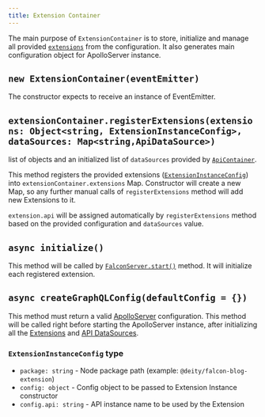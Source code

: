 ```yaml
---
title: Extension Container
---
```


The main purpose of `ExtensionContainer` is to store, initialize and manage all provided
[`extensions`](https://github.com/deity-io/falcon/blob/master/packages/falcon-server-env/src/models/Extension.ts)
from the configuration. It also generates main configuration object for ApolloServer instance.

## `new ExtensionContainer(eventEmitter)`

The constructor expects to receive an instance of EventEmitter.

## `extensionContainer.registerExtensions(extensions: Object<string, ExtensionInstanceConfig>, dataSources: Map<string,ApiDataSource>)`

 list of  objects and an initialized list of `dataSources` provided
by [`ApiContainer`](./ApiContainer.md).

This method registers the provided extensions
([`ExtensionInstanceConfig`](#ExtensionInstanceConfig-type)) into
`extensionContainer.extensions` Map.
Constructor will create a new Map, so any further manual calls of
`registerExtensions` method will add new Extensions to it.

`extension.api` will be assigned automatically by `registerExtensions` method based on the
provided configuration and `dataSources` value.

## `async initialize()`

This method will be called by [`FalconServer.start()`](https://github.com/deity-io/falcon/blob/master/packages/falcon-server/src/index.js) method.
It will initialize each registered extension.

## `async createGraphQLConfig(defaultConfig = {})`

This method must return a valid [ApolloServer](https://www.apollographql.com/docs/apollo-server/getting-started.html#Step-3-Create-the-server)
configuration. This method will be called right before starting the ApolloServer instance,
after initializing all the [Extensions](https://github.com/deity-io/falcon/blob/master/packages/falcon-server-env/src/models/Extension.ts)
and [API DataSources](https://github.com/deity-io/falcon/blob/master/packages/falcon-server-env/src/models/ApiDataSource.ts).

### `ExtensionInstanceConfig` type

- `package: string` - Node package path (example: `@deity/falcon-blog-extension`)
- `config: object` - Config object to be passed to Extension Instance constructor
- `config.api: string` - API instance name to be used by the Extension
